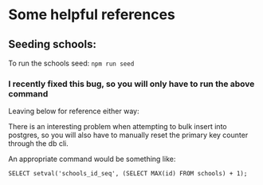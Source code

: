 # Some helpful references

## Seeding schools:

To run the schools seed: `npm run seed`

### I recently fixed this bug, so you will only have to run the above command

Leaving below for reference either way:

There is an interesting problem when attempting to bulk insert into postgres, so you will also have to manually reset the primary key counter through the db cli. 

An appropriate command would be something like:

`SELECT setval('schools_id_seq', (SELECT MAX(id) FROM schools) + 1);`
